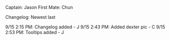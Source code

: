 Captain: Jason
First Mate: Chun

Changelog: Newest last

9/15 2:15 PM: Changelog added - J
9/15 2:43 PM: Added dexter pic - C
9/15 2:53 PM: Tooltips added - J